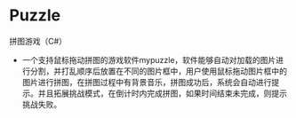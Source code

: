 # Puzzle
拼图游戏（C#）
- 一个支持鼠标拖动拼图的游戏软件mypuzzle，软件能够自动对加载的图片进行分割，并打乱顺序后放置在不同的图片框中，用户使用鼠标拖动图片框中的图片进行拼图，在拼图过程中有背景音乐，拼图成功后，系统会自动进行提示。并且拓展挑战模式，在倒计时内完成拼图，如果时间结束未完成，则提示挑战失败。
